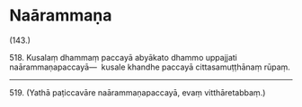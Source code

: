 

# Naārammaṇa






(143.)

518\. Kusalaṃ dhammaṃ paccayā abyākato dhammo uppajjati naārammaṇapaccayā—  kusale khandhe paccayā cittasamuṭṭhānaṃ rūpaṃ.

---

519\. (Yathā paṭiccavāre naārammaṇapaccayā, evaṃ vitthāretabbaṃ.)





